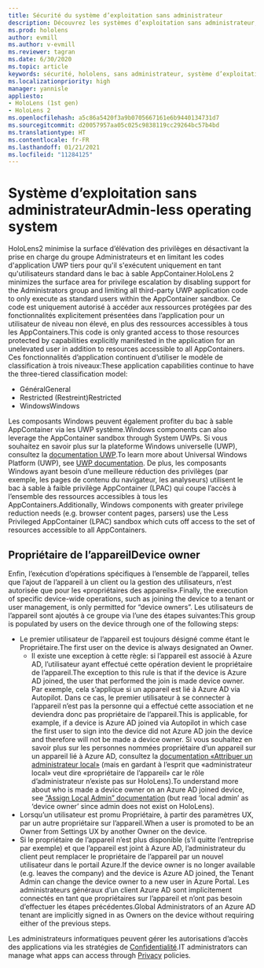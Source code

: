 ```yaml
---
title: Sécurité du système d’exploitation sans administrateur
description: Découvrez les systèmes d’exploitation sans administrateur, les propriétaires d’appareils et la sécurité sur les appareils HoloLens mixed reality.
ms.prod: hololens
author: evmill
ms.author: v-evmill
ms.reviewer: tagran
ms.date: 6/30/2020
ms.topic: article
keywords: sécurité, hololens, sans administrateur, système d’exploitation, système d’exploitation sans administrateur, système d’exploitation avec administrateur, hololens 2, sécurité hololens2,
ms.localizationpriority: high
manager: yannisle
appliesto:
- HoloLens (1st gen)
- HoloLens 2
ms.openlocfilehash: a5c86a5420f3a9b0705667161e6b9440134731d7
ms.sourcegitcommit: d20057957aa05c025c9838119cc29264bc57b4bd
ms.translationtype: HT
ms.contentlocale: fr-FR
ms.lasthandoff: 01/21/2021
ms.locfileid: "11284125"
---
```

# <span data-ttu-id="73c93-104">Système d’exploitation sans administrateur</span><span class="sxs-lookup"><span data-stu-id="73c93-104">Admin-less operating system</span></span>

<span data-ttu-id="73c93-105">HoloLens2 minimise la surface d’élévation des privilèges en désactivant la prise en charge du groupe Administrateurs et en limitant les codes d'application UWP tiers pour qu'il s'exécutent uniquement en tant qu'utilisateurs standard dans le bac à sable AppContainer.</span><span class="sxs-lookup"><span data-stu-id="73c93-105">HoloLens 2 minimizes the surface area for privilege escalation by disabling support for the Administrators group and limiting all third-party UWP application code to only execute as standard users within the AppContainer sandbox.</span></span> <span data-ttu-id="73c93-106">Ce code est uniquement autorisé à accéder aux ressources protégées par des fonctionnalités explicitement présentées dans l’application pour un utilisateur de niveau non élevé, en plus des ressources accessibles à tous les AppContainers.</span><span class="sxs-lookup"><span data-stu-id="73c93-106">This code is only granted access to those resources protected by capabilities explicitly manifested in the application for an unelevated user in addition to resources accessible to all AppContainers.</span></span>
<span data-ttu-id="73c93-107">Ces fonctionnalités d’application continuent d’utiliser le modèle de classification à trois niveaux:</span><span class="sxs-lookup"><span data-stu-id="73c93-107">These application capabilities continue to have the three-tiered classification model:</span></span>
  * <span data-ttu-id="73c93-108">Général</span><span class="sxs-lookup"><span data-stu-id="73c93-108">General</span></span>
  * <span data-ttu-id="73c93-109">Restricted (Restreint)</span><span class="sxs-lookup"><span data-stu-id="73c93-109">Restricted</span></span>
  * <span data-ttu-id="73c93-110">Windows</span><span class="sxs-lookup"><span data-stu-id="73c93-110">Windows</span></span>

<span data-ttu-id="73c93-111">Les composants Windows peuvent également profiter du bac à sable AppContainer via les UWP système.</span><span class="sxs-lookup"><span data-stu-id="73c93-111">Windows components can also leverage the AppContainer sandbox through System UWPs.</span></span> <span data-ttu-id="73c93-112">Si vous souhaitez en savoir plus sur la plateforme Windows universelle (UWP), consultez la [documentation UWP](https://docs.microsoft.com/windows/uwp/).</span><span class="sxs-lookup"><span data-stu-id="73c93-112">To learn more about Universal Windows Platform (UWP), see [UWP documentation](https://docs.microsoft.com/windows/uwp/).</span></span> <span data-ttu-id="73c93-113">De plus, les composants Windows ayant besoin d’une meilleure réduction des privilèges (par exemple, les pages de contenu du navigateur, les analyseurs) utilisent le bac à sable à faible privilège AppContainer (LPAC) qui coupe l’accès à l’ensemble des ressources accessibles à tous les AppContainers.</span><span class="sxs-lookup"><span data-stu-id="73c93-113">Additionally, Windows components with greater privilege reduction needs (e.g. browser content pages, parsers) use the Less Privileged AppContainer (LPAC) sandbox which cuts off access to the set of resources accessible to all AppContainers.</span></span>

## <span data-ttu-id="73c93-114">Propriétaire de l’appareil</span><span class="sxs-lookup"><span data-stu-id="73c93-114">Device owner</span></span>

<span data-ttu-id="73c93-115">Enfin, l’exécution d’opérations spécifiques à l’ensemble de l’appareil, telles que l’ajout de l’appareil à un client ou la gestion des utilisateurs, n’est autorisée que pour les «propriétaires des appareils».</span><span class="sxs-lookup"><span data-stu-id="73c93-115">Finally, the execution of specific device-wide operations, such as joining the device to a tenant or user management, is only permitted for “device owners”.</span></span> <span data-ttu-id="73c93-116">Les utilisateurs de l’appareil sont ajoutés à ce groupe via l’une des étapes suivantes:</span><span class="sxs-lookup"><span data-stu-id="73c93-116">This group is populated by users on the device through one of the following steps:</span></span>
  * <span data-ttu-id="73c93-117">Le premier utilisateur de l’appareil est toujours désigné comme étant le Propriétaire.</span><span class="sxs-lookup"><span data-stu-id="73c93-117">The first user on the device is always designated an Owner.</span></span> 
    * <span data-ttu-id="73c93-118">Il existe une exception à cette règle: si l’appareil est associé à Azure AD, l’utilisateur ayant effectué cette opération devient le propriétaire de l’appareil.</span><span class="sxs-lookup"><span data-stu-id="73c93-118">The exception to this rule is that if the device is Azure AD joined, the user that performed the join is made device owner.</span></span> <span data-ttu-id="73c93-119">Par exemple, cela s’applique si un appareil est lié à Azure AD via Autopilot. Dans ce cas, le premier utilisateur à se connecter à l’appareil n’est pas la personne qui a effectué cette association et ne deviendra donc pas propriétaire de l’appareil.</span><span class="sxs-lookup"><span data-stu-id="73c93-119">This is applicable, for example, if a device is Azure AD joined via Autopilot in which case the first user to sign into the device did not Azure AD join the device and therefore will not be made a device owner.</span></span> <span data-ttu-id="73c93-120">Si vous souhaitez en savoir plus sur les personnes nommées propriétaire d’un appareil sur un appareil lié à Azure AD, consultez la [documentation «Attribuer un administrateur local»](https://docs.microsoft.com/azure/active-directory/devices/assign-local-admin) (mais en gardant à l’esprit que «administrateur local» veut dire «propriétaire de l’appareil» car le rôle d’administrateur n’existe pas sur HoloLens).</span><span class="sxs-lookup"><span data-stu-id="73c93-120">To understand more about who is made a device owner on an Azure AD joined device, see [“Assign Local Admin” documentation](https://docs.microsoft.com/azure/active-directory/devices/assign-local-admin) (but read ‘local admin’ as ‘device owner’ since admin does not exist on HoloLens).</span></span>
  * <span data-ttu-id="73c93-121">Lorsqu’un utilisateur est promu Propriétaire, à partir des paramètres UX, par un autre propriétaire sur l’appareil.</span><span class="sxs-lookup"><span data-stu-id="73c93-121">When a user is promoted to be an Owner from Settings UX by another Owner on the device.</span></span>
  * <span data-ttu-id="73c93-122">Si le propriétaire de l’appareil n’est plus disponible (s’il quitte l’entreprise par exemple) et que l’appareil est joint à Azure AD, l’administrateur du client peut remplacer le propriétaire de l’appareil par un nouvel utilisateur dans le portail Azure.</span><span class="sxs-lookup"><span data-stu-id="73c93-122">If the device owner is no longer available (e.g. leaves the company) and the device is Azure AD joined, the Tenant Admin can change the device owner to a new user in Azure Portal.</span></span>
<span data-ttu-id="73c93-123">Les administrateurs généraux d’un client Azure AD sont implicitement connectés en tant que propriétaires sur l’appareil et n’ont pas besoin d’effectuer les étapes précédentes.</span><span class="sxs-lookup"><span data-stu-id="73c93-123">Global Administrators of an Azure AD tenant are implicitly signed in as Owners on the device without requiring either of the previous steps.</span></span> 

<span data-ttu-id="73c93-124">Les administrateurs informatiques peuvent gérer les autorisations d’accès des applications via les stratégies de [Confidentialité](https://docs.microsoft.com/windows/client-management/mdm/policy-csp-privacy).</span><span class="sxs-lookup"><span data-stu-id="73c93-124">IT administrators can manage what apps can access through [Privacy](https://docs.microsoft.com/windows/client-management/mdm/policy-csp-privacy) policies.</span></span> 
